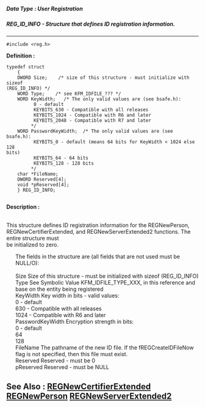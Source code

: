 ##### Data Type : User Registration
##### REG_ID_INFO - Structure that defines ID registration information.
---
```
#include <reg.h>
```

**Definition :**
```
typedef struct
	{
	DWORD Size;    /* size of this structure - must initialize with sizeof 
(REG_ID_INFO) */
	WORD Type;    /* see KFM_IDFILE_??? */
	WORD KeyWidth;   /* The only valid values are (see bsafe.h):
	      0 - default
	      KEYBITS_630 - Compatible with all releases
	      KEYBITS_1024 - Compatible with R6 and later
	      KEYBITS_2048 - Compatible with R7 and later
	     */
	WORD PasswordKeyWidth;  /* The only valid values are (see bsafe.h):
	      KEYBITS_0 - default (means 64 bits for KeyWidth < 1024 else 128 
bits)
	      KEYBITS_64 - 64 bits
	      KEYBITS_128 - 128 bits 
	     */
	char *FileName;
	DWORD Reserved[4];
	void *pReserved[4];
	} REG_ID_INFO;


```

**Description :**

<br>
This structure defines ID registration information for the REGNewPerson, REGNewCertifierExtended, and REGNewServerExtended2 functions.  The entire structure must<br>
be initialized to zero.<br>

<ul>The fields in the structure are (all fields that are not used must be NULL/O):<br>
<br>
Size			Size of this structure - must be initialized with sizeof (REG_ID_INFO)<br>
Type			See Symbolic Value KFM_IDFILE_TYPE_XXX, in this reference and base on the entity being registered <br>
KeyWidth			Key width in bits - valid values: <br>
					0 - default<br>
					630 - Compatible with all releases<br>
					1024 - Compatible with R6 and later<br>
PasswordKeyWidth		Encryption strength in bits:<br>
					0 - default<br>
					64<br>
					128<br>
FileName			The pathname of the new ID file. If the fREGCreateIDFileNow flag is not specified, then this file must exist. <br>
Reserved			Reserved - must be 0<br>
pReserved			Reserved - must be NULL</ul>



**See Also :**
[REGNewCertifierExtended](/domino-c-api-docs/reference/Func/REGNewCertifierExtended)
[REGNewPerson](/domino-c-api-docs/reference/Func/REGNewPerson)
[REGNewServerExtended2](/domino-c-api-docs/reference/Func/REGNewServerExtended2)
---
